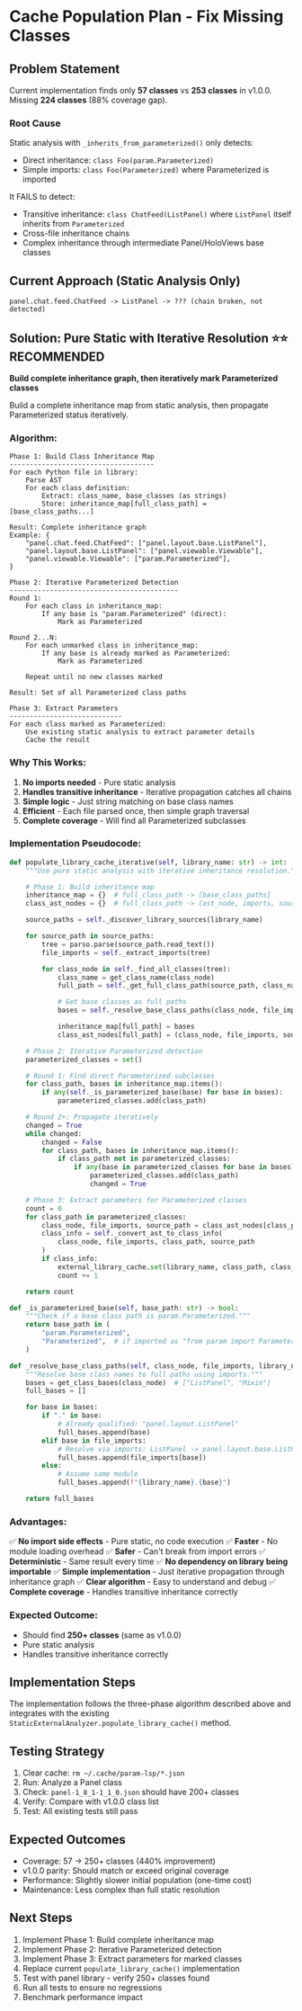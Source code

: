 # Cache Population Plan - Fix Missing Classes

## Problem Statement

Current implementation finds only **57 classes** vs **253 classes** in v1.0.0.
Missing **224 classes** (88% coverage gap).

### Root Cause

Static analysis with `_inherits_from_parameterized()` only detects:

- Direct inheritance: `class Foo(param.Parameterized)`
- Simple imports: `class Foo(Parameterized)` where Parameterized is imported

It FAILS to detect:

- Transitive inheritance: `class ChatFeed(ListPanel)` where `ListPanel` itself inherits from `Parameterized`
- Cross-file inheritance chains
- Complex inheritance through intermediate Panel/HoloViews base classes

## Current Approach (Static Analysis Only)

```
panel.chat.feed.ChatFeed -> ListPanel -> ??? (chain broken, not detected)
```

## Solution: Pure Static with Iterative Resolution ⭐⭐ RECOMMENDED

**Build complete inheritance graph, then iteratively mark Parameterized classes**

Build a complete inheritance map from static analysis, then propagate Parameterized status iteratively.

### Algorithm:

```
Phase 1: Build Class Inheritance Map
------------------------------------
For each Python file in library:
    Parse AST
    For each class definition:
        Extract: class_name, base_classes (as strings)
        Store: inheritance_map[full_class_path] = [base_class_paths...]

Result: Complete inheritance graph
Example: {
    "panel.chat.feed.ChatFeed": ["panel.layout.base.ListPanel"],
    "panel.layout.base.ListPanel": ["panel.viewable.Viewable"],
    "panel.viewable.Viewable": ["param.Parameterized"],
}

Phase 2: Iterative Parameterized Detection
------------------------------------------
Round 1:
    For each class in inheritance_map:
        If any base is "param.Parameterized" (direct):
            Mark as Parameterized

Round 2...N:
    For each unmarked class in inheritance_map:
        If any base is already marked as Parameterized:
            Mark as Parameterized

    Repeat until no new classes marked

Result: Set of all Parameterized class paths

Phase 3: Extract Parameters
----------------------------
For each class marked as Parameterized:
    Use existing static analysis to extract parameter details
    Cache the result
```

### Why This Works:

1. **No imports needed** - Pure static analysis
2. **Handles transitive inheritance** - Iterative propagation catches all chains
3. **Simple logic** - Just string matching on base class names
4. **Efficient** - Each file parsed once, then simple graph traversal
5. **Complete coverage** - Will find all Parameterized subclasses

### Implementation Pseudocode:

```python
def populate_library_cache_iterative(self, library_name: str) -> int:
    """Use pure static analysis with iterative inheritance resolution."""

    # Phase 1: Build inheritance map
    inheritance_map = {}  # full_class_path -> [base_class_paths]
    class_ast_nodes = {}  # full_class_path -> (ast_node, imports, source_file)

    source_paths = self._discover_library_sources(library_name)

    for source_path in source_paths:
        tree = parso.parse(source_path.read_text())
        file_imports = self._extract_imports(tree)

        for class_node in self._find_all_classes(tree):
            class_name = get_class_name(class_node)
            full_path = self._get_full_class_path(source_path, class_name, library_name)

            # Get base classes as full paths
            bases = self._resolve_base_class_paths(class_node, file_imports, library_name)

            inheritance_map[full_path] = bases
            class_ast_nodes[full_path] = (class_node, file_imports, source_path)

    # Phase 2: Iterative Parameterized detection
    parameterized_classes = set()

    # Round 1: Find direct Parameterized subclasses
    for class_path, bases in inheritance_map.items():
        if any(self._is_parameterized_base(base) for base in bases):
            parameterized_classes.add(class_path)

    # Round 2+: Propagate iteratively
    changed = True
    while changed:
        changed = False
        for class_path, bases in inheritance_map.items():
            if class_path not in parameterized_classes:
                if any(base in parameterized_classes for base in bases):
                    parameterized_classes.add(class_path)
                    changed = True

    # Phase 3: Extract parameters for Parameterized classes
    count = 0
    for class_path in parameterized_classes:
        class_node, file_imports, source_path = class_ast_nodes[class_path]
        class_info = self._convert_ast_to_class_info(
            class_node, file_imports, class_path, source_path
        )
        if class_info:
            external_library_cache.set(library_name, class_path, class_info)
            count += 1

    return count

def _is_parameterized_base(self, base_path: str) -> bool:
    """Check if a base class path is param.Parameterized."""
    return base_path in (
        "param.Parameterized",
        "Parameterized",  # if imported as "from param import Parameterized"
    )

def _resolve_base_class_paths(self, class_node, file_imports, library_name):
    """Resolve base class names to full paths using imports."""
    bases = get_class_bases(class_node)  # ["ListPanel", "Mixin"]
    full_bases = []

    for base in bases:
        if "." in base:
            # Already qualified: "panel.layout.ListPanel"
            full_bases.append(base)
        elif base in file_imports:
            # Resolve via imports: ListPanel -> panel.layout.base.ListPanel
            full_bases.append(file_imports[base])
        else:
            # Assume same module
            full_bases.append(f"{library_name}.{base}")

    return full_bases
```

### Advantages:

✅ **No import side effects** - Pure static, no code execution
✅ **Faster** - No module loading overhead
✅ **Safer** - Can't break from import errors
✅ **Deterministic** - Same result every time
✅ **No dependency on library being importable**
✅ **Simple implementation** - Just iterative propagation through inheritance graph
✅ **Clear algorithm** - Easy to understand and debug
✅ **Complete coverage** - Handles transitive inheritance correctly

### Expected Outcome:

- Should find **250+ classes** (same as v1.0.0)
- Pure static analysis
- Handles transitive inheritance correctly

## Implementation Steps

The implementation follows the three-phase algorithm described above and integrates with the existing `StaticExternalAnalyzer.populate_library_cache()` method.

## Testing Strategy

1. Clear cache: `rm ~/.cache/param-lsp/*.json`
2. Run: Analyze a Panel class
3. Check: `panel-1_8_1-1_1_0.json` should have 200+ classes
4. Verify: Compare with v1.0.0 class list
5. Test: All existing tests still pass

## Expected Outcomes

- Coverage: 57 → 250+ classes (440% improvement)
- v1.0.0 parity: Should match or exceed original coverage
- Performance: Slightly slower initial population (one-time cost)
- Maintenance: Less complex than full static resolution

## Next Steps

1. Implement Phase 1: Build complete inheritance map
2. Implement Phase 2: Iterative Parameterized detection
3. Implement Phase 3: Extract parameters for marked classes
4. Replace current `populate_library_cache()` implementation
5. Test with panel library - verify 250+ classes found
6. Run all tests to ensure no regressions
7. Benchmark performance impact
